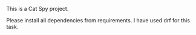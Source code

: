 This is a Cat Spy project. 

Please install all dependencies from requirements. I have used drf for this task. 
